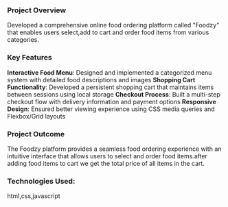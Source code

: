 ### Project Overview

Developed a comprehensive online food ordering platform called "Foodzy" that enables users select,add to cart and order food items from various categories. 

### Key Features

**Interactive Food Menu**: Designed and implemented a categorized menu system with detailed food descriptions and images
**Shopping Cart Functionality**: Developed a persistent shopping cart that maintains items between sessions using local storage
**Checkout Process**: Built a multi-step checkout flow with delivery information and payment options
**Responsive Design**: Ensured better viewing experience  using CSS media queries and Flexbox/Grid layouts

### Project Outcome

The Foodzy platform provides a seamless food ordering experience with an intuitive interface that allows users to select and order food items.after adding food items to cart we get the total price of all items in the cart.

### Technologies Used:

html,css,javascript
